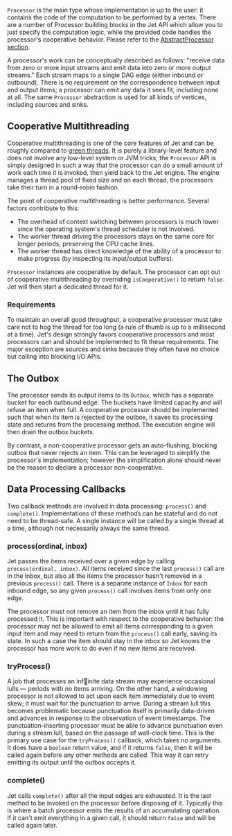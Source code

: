 `Processor` is the main type whose implementation is up to the user: it
contains the code of the computation to be performed by a vertex. There
are a number of Processor building blocks in the Jet API which allow you
to just specify the computation logic, while the provided code
handles the processor's cooperative behavior. Please refer to the
[AbstractProcessor section](/Understanding_Jet_Architecture_and_API/Convenience_API_to_Implement_a_Processor/AbstractProcessor).

A processor's work can be conceptually described as follows: "receive
data from zero or more input streams and emit data into zero or more
output streams." Each stream maps to a single DAG edge (either inbound
or outbound). There is no requirement on the correspondence between
input and output items; a processor can emit any data it sees fit,
including none at all. The same `Processor` abstraction is used for all
kinds of vertices, including sources and sinks.

## Cooperative Multithreading

Cooperative multithreading is one of the core features of Jet and can be
roughly compared to [green
threads](https://en.wikipedia.org/wiki/Green_threads). It is purely a
library-level feature and does not involve any low-level system or JVM
tricks; the `Processor` API is simply designed in such a way that the
processor can do a small amount of work each time it is invoked, then
yield back to the Jet engine. The engine manages a thread pool of fixed
size and on each thread, the processors take their turn in a round-robin
fashion.

The point of cooperative multithreading is better performance. Several
factors contribute to this:

- The overhead of context switching between processors is much lower
since the operating system's thread scheduler is not involved.
- The worker thread driving the processors stays on the same core for
longer periods, preserving the CPU cache lines.
- The worker thread has direct knowledge of the ability of a processor to
make progress (by inspecting its input/output buffers).

`Processor` instances are cooperative by default. The processor can opt
out of cooperative multithreading by overriding `isCooperative()` to
return `false`. Jet will then start a dedicated thread for it.

### Requirements

To maintain an overall good throughput, a cooperative processor must
take care not to hog the thread for too long (a rule of thumb is up to a
millisecond at a time). Jet's design strongly favors cooperative
processors and most processors can and should be implemented to fit
these requirements. The major exception are sources and sinks because
they often have no choice but calling into blocking I/O APIs.


## The Outbox

The processor sends its output items to its `Outbox`, which has a
separate bucket for each outbound edge. The buckets have limited
capacity and will refuse an item when full. A cooperative processor
should be implemented such that when its item is rejected by the outbox,
it saves its processing state and returns from the processing method.
The execution engine will then drain the outbox buckets.

By contrast, a non-cooperative processor gets an auto-flushing, blocking
outbox that never rejects an item. This can be leveraged to simplify the
processor's implementation; however the simplification alone should
never be the reason to declare a processor non-cooperative.

## Data Processing Callbacks

Two callback methods are involved in data processing: `process()` and
`complete()`. Implementations of these methods can be stateful and do
not need to be thread-safe. A single instance will be called by a single
thread at a time, although not necessarily always the same thread.

### process(ordinal, inbox)

Jet passes the items received over a given edge by calling
`process(ordinal, inbox)`. All items received since the last `process()`
call are in the inbox, but also all the items the processor hasn't
removed in a previous `process()` call. There is a separate instance of
`Inbox` for each  inbound edge, so any given `process()` call involves
items from only one edge.

The processor must not remove an item from the inbox until it has
fully processed it. This is important with respect to the cooperative
behavior: the processor may not be allowed to emit all items
corresponding to a given input item and may need to return from the
`process()` call early, saving its state. In such a case the item should
stay in the inbox so Jet knows the processor has more work to do even if
no new items are received.

### tryProcess()

A job that processes an infinite data stream may experience occasional lulls &mdash; periods with no items arriving. On the other hand, a windowing processor is not allowed to act upon each item immediately due to event skew; it must wait for the punctuation to arrive. During a stream lull this becomes problematic because punctuation itself is primarily data-driven and advances in response to the observation of event timestamps. The punctuation-inserting processor must be able to advance punctuation even during a stream lull, based on the passage of wall-clock time. This is the primary use case for the `tryProcess()` callback, which takes no arguments. It does have a `boolean` return value, and if it returns `false`, then it will be called again before any other methods are called. This way it can retry emitting its output until the outbox accepts it.

### complete()

Jet calls `complete()` after all the input edges are exhausted. It is
the last method to be invoked on the processor before disposing of it.
Typically this is where a batch processor emits the results of an
accumulating operation. If it can't emit everything in a given call, it
should return `false` and will be called again later.
